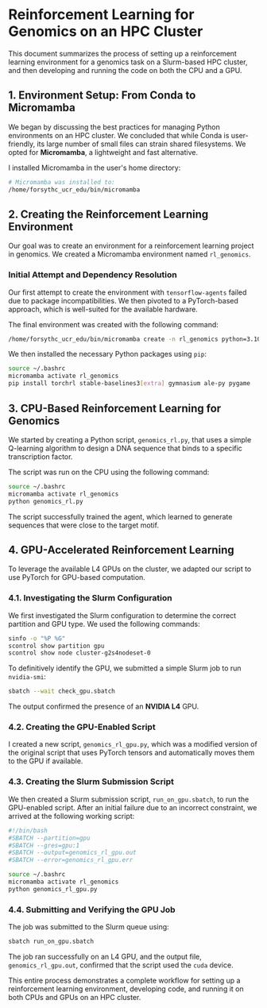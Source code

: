 
# Reinforcement Learning for Genomics on an HPC Cluster

This document summarizes the process of setting up a reinforcement learning environment for a genomics task on a Slurm-based HPC cluster, and then developing and running the code on both the CPU and a GPU.

## 1. Environment Setup: From Conda to Micromamba

We began by discussing the best practices for managing Python environments on an HPC cluster. We concluded that while Conda is user-friendly, its large number of small files can strain shared filesystems. We opted for **Micromamba**, a lightweight and fast alternative.

I installed Micromamba in the user's home directory:

```bash
# Micromamba was installed to:
/home/forsythc_ucr_edu/bin/micromamba
```

## 2. Creating the Reinforcement Learning Environment

Our goal was to create an environment for a reinforcement learning project in genomics. We created a Micromamba environment named `rl_genomics`.

### Initial Attempt and Dependency Resolution

Our first attempt to create the environment with `tensorflow-agents` failed due to package incompatibilities. We then pivoted to a PyTorch-based approach, which is well-suited for the available hardware.

The final environment was created with the following command:

```bash
/home/forsythc_ucr_edu/bin/micromamba create -n rl_genomics python=3.10 pytorch jupyter -c conda-forge -y
```

We then installed the necessary Python packages using `pip`:

```bash
source ~/.bashrc
micromamba activate rl_genomics
pip install torchrl stable-baselines3[extra] gymnasium ale-py pygame
```

## 3. CPU-Based Reinforcement Learning for Genomics

We started by creating a Python script, `genomics_rl.py`, that uses a simple Q-learning algorithm to design a DNA sequence that binds to a specific transcription factor.

The script was run on the CPU using the following command:

```bash
source ~/.bashrc
micromamba activate rl_genomics
python genomics_rl.py
```

The script successfully trained the agent, which learned to generate sequences that were close to the target motif.

## 4. GPU-Accelerated Reinforcement Learning

To leverage the available L4 GPUs on the cluster, we adapted our script to use PyTorch for GPU-based computation.

### 4.1. Investigating the Slurm Configuration

We first investigated the Slurm configuration to determine the correct partition and GPU type. We used the following commands:

```bash
sinfo -o "%P %G"
scontrol show partition gpu
scontrol show node cluster-g2s4nodeset-0
```

To definitively identify the GPU, we submitted a simple Slurm job to run `nvidia-smi`:

```bash
sbatch --wait check_gpu.sbatch
```

The output confirmed the presence of an **NVIDIA L4** GPU.

### 4.2. Creating the GPU-Enabled Script

I created a new script, `genomics_rl_gpu.py`, which was a modified version of the original script that uses PyTorch tensors and automatically moves them to the GPU if available.

### 4.3. Creating the Slurm Submission Script

We then created a Slurm submission script, `run_on_gpu.sbatch`, to run the GPU-enabled script. After an initial failure due to an incorrect constraint, we arrived at the following working script:

```bash
#!/bin/bash
#SBATCH --partition=gpu
#SBATCH --gres=gpu:1
#SBATCH --output=genomics_rl_gpu.out
#SBATCH --error=genomics_rl_gpu.err

source ~/.bashrc
micromamba activate rl_genomics
python genomics_rl_gpu.py
```

### 4.4. Submitting and Verifying the GPU Job

The job was submitted to the Slurm queue using:

```bash
sbatch run_on_gpu.sbatch
```

The job ran successfully on an L4 GPU, and the output file, `genomics_rl_gpu.out`, confirmed that the script used the `cuda` device.

This entire process demonstrates a complete workflow for setting up a reinforcement learning environment, developing code, and running it on both CPUs and GPUs on an HPC cluster.
